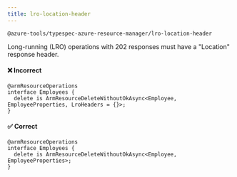 ```yaml
---
title: lro-location-header
---
```


```text title=- Full name-
@azure-tools/typespec-azure-resource-manager/lro-location-header
```

Long-running (LRO) operations with 202 responses must have a "Location" response header.

#### ❌ Incorrect

```tsp
@armResourceOperations
interface Employees {
  delete is ArmResourceDeleteWithoutOkAsync<Employee, EmployeeProperties, LroHeaders = {}>;
}
```

#### ✅ Correct

```tsp
@armResourceOperations
interface Employees {
  delete is ArmResourceDeleteWithoutOkAsync<Employee, EmployeeProperties>;
}
```
